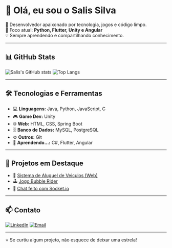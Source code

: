 # 👋 Olá, eu sou o Salis Silva  

🚀 Desenvolvedor apaixonado por tecnologia, jogos e código limpo.  
🎯 Foco atual: **Python, Flutter, Unity e Angular**  
💡 Sempre aprendendo e compartilhando conhecimento.  

---

## 📊 GitHub Stats
![Salis's GitHub stats](https://github-readme-stats.vercel.app/api?username=salissilva337&show_icons=true&theme=tokyonight&card_width=500) 
![Top Langs](https://github-readme-stats.vercel.app/api/top-langs/?username=salissilva337&layout=compact&theme=tokyonight&card_width=500)

---

## 🛠️ Tecnologias e Ferramentas
- 💻 **Linguagens:** Java, Python, JavaScript, C  
- 🎮 **Game Dev:** Unity 
- 🌐 **Web:** HTML, CSS, Spring Boot  
- 🗄 **Banco de Dados:** MySQL, PostgreSQL  
- ⚙️ **Outros:** Git  
- 💭 **Aprendendo...:** C#, Flutter, Angular
---

## 📂 Projetos em Destaque
- 🚗 [Sistema de Aluguel de Veiculos (Web)](https://github.com/SalisSilva337/Aluguel_Carros_CESMAC)  
- 🕹️ [Jogo Bubble Rider](https://svnl1nx.itch.io/bubble-rider)  
- 💬 [Chat feito com Socket.io](https://github.com/SalisSilva337/Socket.io-Chat)  

---

## 📫 Contato
[![LinkedIn](https://img.shields.io/badge/LinkedIn-blue?logo=linkedin&logoColor=white)](https://www.linkedin.com/in/salis-silva-845122308/)  [![Email](https://img.shields.io/badge/Email-D14836?logo=gmail&logoColor=white)](mailto:salissilvadev@gmail.com)  

---

⭐ Se curtiu algum projeto, não esquece de deixar uma estrela!  



  
<!---
SalisSilva337/SalisSilva337 is a ✨ special ✨ repository because its `README.md` (this file) appears on your GitHub profile.
You can click the Preview link to take a look at your changes.
--->
